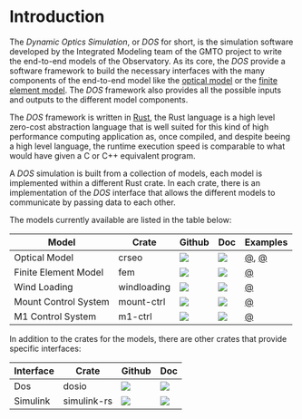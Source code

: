 # Introduction

The *Dynamic Optics Simulation*, or *DOS* for short, is the simulation software developed by the Integrated Modeling team of the GMTO project to write the end-to-end models of the Observatory.
As its core, the *DOS* provide a software framework to build the necessary interfaces with the many components of the end-to-end model like the [optical model](ch01-00-optical-model.md) or the [finite element model](ch02-00-fem.md). 
The *DOS* framework also provides all the possible inputs and outputs to the different model components.

The *DOS* framework is written in [Rust](https://www.rust-lang.org), the Rust language is a high level zero-cost abstraction language that is well suited for this kind of high performance computing application as, once compiled, and despite beeing a high level language, the runtime execution speed is comparable to what would have given a C or C++ equivalent program.

A *DOS* simulation is built from a collection of models, each model is implemented within a different Rust crate.
In each crate, there is an implementation of the *DOS* interface that allows the different models to communicate by passing data to each other.

The models currently available are listed in the table below:

| Model | Crate | Github | Doc | Examples |
| ----- | ----- | ------ | --- | ------- |
| Optical Model | crseo | <a href="https://github.com/rconan/crseo"><img style="display: inline! important" src="https://img.shields.io/badge/src-main-green.svg"></img></a> | <a href="https://rconan.github.io/crseo"><img style="display: inline! important" src="https://img.shields.io/badge/doc-current-green.svg"></img></a> | [@](https://github.com/rconan/dos-guide/tree/main/examples/optical-model/gmt_optical_model), [@](https://github.com/rconan/dos-guide/tree/main/examples/optical-model/gmt_optical_sensor_model) |
| Finite Element Model | fem | <a href="https://github.com/rconan/fem/tree/dos"><img style="display: inline! important" src="https://img.shields.io/badge/src-dos-green.svg"></img></a> | <a href="https://rconan.github.io/fem"><img style="display: inline! important" src="https://img.shields.io/badge/doc-current-green.svg"></img></a> | [@](https://github.com/rconan/dos-guide/tree/main/examples/fem) |
| Wind Loading | windloading | <a href="https://github.com/rconan/windloading"><img style="display: inline! important" src="https://img.shields.io/badge/src-main-green.svg"></img></a> | <a href="https://rconan.github.io/windloading"><img style="display: inline! important" src="https://img.shields.io/badge/doc-current-green.svg"></img></a> | [@](https://github.com/rconan/dos-guide/tree/main/examples/wind-loading) |
| Mount Control System | mount-ctrl | <a href="https://github.com/rconan/mount-ctrl"><img style="display: inline! important" src="https://img.shields.io/badge/src-main-green.svg"></img></a> | <a href="https://rconan.github.io/mount-ctrl"><img style="display: inline! important" src="https://img.shields.io/badge/doc-current-red.svg"></img></a> | [@](https://github.com/rconan/dos-guide/tree/main/examples/controllers/simulink) |
| M1 Control System | m1-ctrl | <a href="https://github.com/rconan/m1-ctrl"><img style="display: inline! important" src="https://img.shields.io/badge/src-main-green.svg"></img></a> | <a href="https://rconan.github.io/m1-ctrl"><img style="display: inline! important" src="https://img.shields.io/badge/doc-current-red.svg"></img></a> | [@](https://github.com/rconan/dos-guide/tree/main/examples/controllers/simulink) |

In addition to the crates for the models, there are other crates that provide specific interfaces:

| Interface | Crate | Github | Doc |
| ----- | ----- | ------ | --- |
| Dos | dosio | <a href="https://github.com/rconan/dosio"><img style="display: inline! important" src="https://img.shields.io/badge/src-main-green.svg"></img></a> | <a href="https://rconan.github.io/dosio"><img style="display: inline! important" src="https://img.shields.io/badge/doc-current-green.svg"></img></a> |
| Simulink | simulink-rs | <a href="https://github.com/rconan/simulink-rs"><img style="display: inline! important" src="https://img.shields.io/badge/src-main-green.svg"></img></a> | <a href="https://rconan.github.io/simulink-rs"><img style="display: inline! important" src="https://img.shields.io/badge/doc-current-green.svg"></img></a> |
